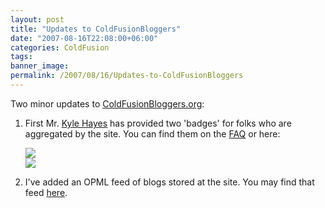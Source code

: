 ```yaml
---
layout: post
title: "Updates to ColdFusionBloggers"
date: "2007-08-16T22:08:00+06:00"
categories: ColdFusion 
tags: 
banner_image: 
permalink: /2007/08/16/Updates-to-ColdFusionBloggers
---
```


Two minor updates to <a href="http://www.coldfusionbloggers.org">ColdFusionBloggers.org</a>:

<ol>
<li>First Mr. <a href="http://www.kylehayes.info/blog/">Kyle Hayes</a> has provided two 'badges' for folks who are aggregated by the site. You can find them on the <a href="http://www.coldfusionbloggers.org/faq.cfm">FAQ</a> or here:

<img src="http://www.coldfusionbloggers.org/images/CFB178x41.jpg"><br/>
<img src="http://www.coldfusionbloggers.org/images/CFB88x31.jpg">

<li>I've added an OPML feed of blogs stored at the site. You may find that feed <a href="http://www.coldfusionbloggers.org/opml.cfm">here</a>.